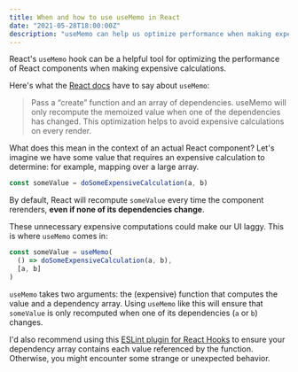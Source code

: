 ```yaml
---
title: When and how to use useMemo in React
date: "2021-05-28T18:00:00Z"
description: "useMemo can help us optimize performance when making expensive calculations."
---
```


React's `useMemo` hook can be a helpful tool for optimizing the performance of
React components when making expensive calculations.

Here's what the [React
docs](https://reactjs.org/docs/hooks-reference.html#usememo) have to say about
`useMemo`:

> Pass a “create” function and an array of dependencies. useMemo will only
> recompute the memoized value when one of the dependencies has changed. This
> optimization helps to avoid expensive calculations on every render.

What does this mean in the context of an actual React component? Let's imagine
we have some value that requires an expensive calculation to determine: for
example, mapping over a large array.

```typescript
const someValue = doSomeExpensiveCalculation(a, b)
```

By default, React will recompute `someValue` every time the component rerenders,
**even if none of its dependencies change**.

These unnecessary expensive computations could make our UI laggy. This is where
`useMemo` comes in: 

```typescript
const someValue = useMemo(
  () => doSomeExpensiveCalculation(a, b),
  [a, b]
)
```

`useMemo` takes two arguments: the (expensive) function that computes the value
and a dependency array. Using `useMemo` like this will ensure that `someValue`
is only recomputed when one of its dependencies (`a` or `b`) changes.

I'd also recommend using this [ESLint plugin for React
Hooks](https://reactjs.org/docs/hooks-rules.html#eslint-plugin) to ensure your
dependency array contains each value referenced by the function. Otherwise, you
might encounter some strange or unexpected behavior.
